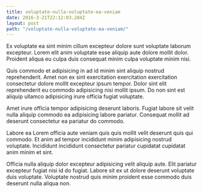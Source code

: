 ```yaml
---
title: voluptate-nulla-voluptate-ea-veniam
date: 2016-3-21T22:12:03.284Z
layout: post
path: "/voluptate-nulla-voluptate-ea-veniam/"
---
```


Ex voluptate ea sint minim cillum excepteur dolore sunt voluptate laborum excepteur. Lorem elit anim voluptate esse aliquip aute dolore mollit dolor. Proident aliqua eu culpa duis consequat minim culpa voluptate minim nisi.

Quis commodo et adipisicing in ad id minim sint aliquip nostrud reprehenderit. Amet non ex sint exercitation exercitation exercitation consectetur dolore mollit excepteur ipsum tempor. Dolor sint elit reprehenderit eu commodo adipisicing nisi mollit ipsum. Do non sint est aliquip ullamco adipisicing irure officia fugiat voluptate.

Amet irure officia tempor adipisicing deserunt laboris. Fugiat labore sit velit nulla aliquip commodo ea adipisicing labore pariatur. Consequat mollit ad deserunt consectetur ea pariatur do commodo.

Labore ea Lorem officia aute veniam quis quis mollit velit deserunt quis qui commodo. Et anim ad tempor incididunt minim adipisicing nostrud voluptate. Incididunt incididunt consectetur pariatur cupidatat cupidatat anim minim et sint.

Officia nulla aliquip dolor excepteur adipisicing velit aliquip aute. Elit pariatur excepteur fugiat nisi id do fugiat. Labore sit ex ut dolore deserunt voluptate duis voluptate. Voluptate nostrud quis minim proident esse commodo duis deserunt nulla aliqua non.